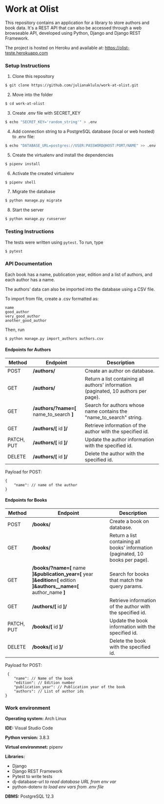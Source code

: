 # Work at Olist

This repository contains an application for a library to store authors and book data. It's a REST API that can also be accessed through a web browseable API, developed using Python, Django and Django REST Framework.

The project is hosted on Heroku and available at: https://olist-teste.herokuapp.com

### Setup Instructions
1. Clone this repository
```bash
$ git clone https://github.com/julianaklulo/work-at-olist.git
```
2. Move into the folder
```bash
$ cd work-at-olist
```
3. Create .env file with SECRET_KEY
```bash
$ echo "SECRET_KEY='random_string'" > .env
```
4. Add connection string to a PostgreSQL database (local or web hosted) to .env file:
```bash
$ echo "DATABASE_URL=postgres://USER:PASSWORD@HOST:PORT/NAME" >> .env
```
5. Create the virtualenv and install the dependencies
```bash
$ pipenv install
```
6. Activate the created virtualenv
```bash
$ pipenv shell
```
7. Migrate the database
```bash
$ python manage.py migrate
```
8. Start the server
```bash
$ python manage.py runserver
```

### Testing Instructions
The tests were written using `pytest`. To run, type
```bash
$ pytest
```

### API Documentation
Each book has a name, publication year, edition and a list of authors, and each author has a name.

The authors' data can also be imported into the database using a CSV file.

To import from file, create a .csv formatted as:
```
name
good_author
very_good_author
another_good_author

```

Then, run
```bash
$ python manage.py import_authors authors.csv
```

#### Endpoints for Authors

Method |  Endpoint  | Description
-------|------------|------------
POST | **/authors/** | Create an author on database. 
GET | **/authors/** | Return a list containing all authors' information (paginated, 10 authors per page).
GET | **/authors/?name=[** name_to_search **]** | Search for authors whose name contains the "name_to_search" string.
GET | **/authors/[** id **]/** | Retrieve information of the author with the specified id.
PATCH, PUT | **/authors/[** id **]/** | Update the author information with the specified id.
DELETE |  **/authors/[** id **]/** | Delete the author with the specified id.

Payload for POST:
```
{
    "name": // name of the author
}
```

#### Endpoints for Books

Method |  Endpoint  | Description
-------|------------|------------
POST | **/books/** | Create a book on database. 
GET | **/books/** | Return a list containing all books' information (paginated, 10 books per page).
GET | **/books/?name=[** name **]&publication_year=[** year **]&edition=[** edition **]&authors__name=[** author_name **]** | Search for books that match the query params.
GET | **/authors/[** id **]/** | Retrieve information of the author with the specified id.
PATCH, PUT |  **/books/[** id **]/** | Update the book information with the specified id.
DELETE |  **/books/[** id **]/** | Delete the book with the specified id.

Payload for POST:
```
 {
    "name": // Name of the book
    "edition": // Edition number
    "publication_year": // Publication year of the book
    "authors": // List of author ids
}
```


### Work environment
**Operating system:** Arch Linux

**IDE:** Visual Studio Code

**Python version:** 3.8.3

**Virtual environmnet:** pipenv

**Libraries:**
* Django
* Django REST Framework
* Pytest to write tests
* dj-database-url *to read database URL from env var*
* python-dotenv *to load env vars from .env file*

**DBMS:** PostgreSQL 12.3
